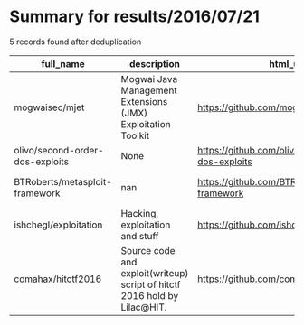 
# Summary for results/2016/07/21
    
5 records found after deduplication

| full_name | description | html_url | matched_list | matched_count | pushed_at | size | stargazers_count | language | forks_count | vul_ids |
|---------------------------------|---------------------------------------------------------------------------|----------------------------------------------------|----------------------------------|-----------------|---------------------------|--------|--------------------|------------|---------------|-----------|
| mogwaisec/mjet | Mogwai Java Management Extensions (JMX) Exploitation Toolkit | https://github.com/mogwaisec/mjet | ['exploit'] | 1 | 2016-07-21 20:40:22+00:00 | 183 | 152 | Java | 37 | [] |
| olivo/second-order-dos-exploits | None | https://github.com/olivo/second-order-dos-exploits | ['exploit'] | 1 | 2016-07-21 05:00:36+00:00 | 2 | 0 | PHP | 0 | [] |
| BTRoberts/metasploit-framework | nan | https://github.com/BTRoberts/metasploit-framework | ['metasploit module OR payload'] | 1 | 2016-07-21 01:37:25+00:00 | 0 | 0 | nan | 0 | [] |
| ishchegl/exploitation | Hacking, exploitation and stuff | https://github.com/ishchegl/exploitation | ['exploit'] | 1 | 2016-07-21 16:24:13+00:00 | 1 | 0 | Assembly | 0 | [] |
| comahax/hitctf2016 | Source code and exploit(writeup) script of hitctf 2016 hold by Lilac@HIT. | https://github.com/comahax/hitctf2016 | ['exploit'] | 1 | 2016-07-21 15:44:10+00:00 | 589 | 0 | PHP | 0 | [] |
